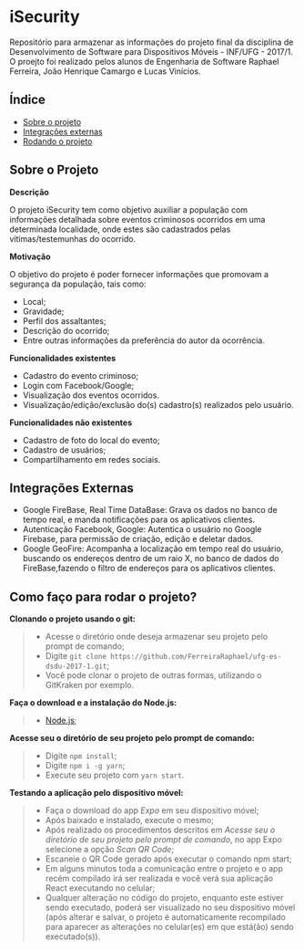 # **iSecurity** #
Repositório para armazenar as informações do projeto final da disciplina de Desenvolvimento de Software para Dispositivos Móveis - INF/UFG - 2017/1. O proejto foi realizado pelos alunos de Engenharia de Software Raphael Ferreira, João Henrique Camargo e Lucas Vinícios.

Índice
--- 
- [Sobre o projeto](#sobre-o-projeto)
- [Integrações externas](#integrações-externas)
- [Rodando o projeto](#como-faço-para-rodar-projeto?)

## **Sobre o Projeto** ##

**Descrição**

O projeto iSecurity tem como objetivo auxiliar a população com informações detalhada sobre eventos criminosos ocorridos em uma determinada localidade, onde estes são cadastrados pelas vítimas/testemunhas do ocorrido. 

**Motivação**

O objetivo do projeto é poder fornecer informações que promovam a segurança da população, tais como:
* Local;
* Gravidade;
* Perfil dos assaltantes;
* Descrição do ocorrido;
* Entre outras informações da preferência do autor da ocorrência.

**Funcionalidades existentes**

* Cadastro do evento criminoso;
* Login com Facebook/Google;
* Visualização dos eventos ocorridos.
* Visualização/edição/exclusão do(s) cadastro(s) realizados pelo usuário.

**Funcionalidades não existentes**

* Cadastro de foto do local do evento;
* Cadastro de usuários;
* Compartilhamento em redes sociais.

## **Integrações Externas** ##

* Google FireBase, Real Time DataBase: Grava os dados no banco de tempo real, e manda notificações para os aplicativos clientes.
* Autenticação Facebook, Google:  Autentica o usuário no Google Firebase, para permissão de criação, edição e deletar dados.
* Google GeoFire: Acompanha a localização em tempo real do usuário, buscando os endereços dentro de um raio X, no banco de dados do FireBase,fazendo o filtro de endereços para os aplicativos clientes.

## **Como faço para rodar o projeto?** ##

**Clonando o projeto usando o git:**
>* Acesse o diretório onde deseja armazenar seu projeto pelo prompt de comando;
>* Digite `git clone https://github.com/FerreiraRaphael/ufg-es-dsdu-2017-1.git`;
>* Você pode clonar o projeto de outras formas, utilizando o GitKraken por exemplo.


**Faça o download e a instalação do Node.js:**
>* [Node.js](https://nodejs.org/en/);

**Acesse seu o diretório de seu projeto pelo prompt de comando:**
>* Digite `npm install`;
>* Digite `npm i -g yarn`;
>* Execute seu projeto com `yarn start`.

**Testando a aplicação pelo dispositivo móvel:**
>* Faça o download do app _Expo_ em seu dispositivo móvel;
>* Após baixado e instalado, execute o mesmo;
>* Após realizado os procedimentos descritos em _Acesse seu o diretório de seu projeto pelo prompt de comando_, no app Expo selecione a opção _Scan QR Code_;
>* Escaneie o QR Code gerado após executar o comando npm start;
>* Em alguns minutos toda a comunicação entre o projeto e o app recém compilado irá ser realizada e você verá sua aplicação React executando no celular;
>* Qualquer alteração no código do projeto, enquanto este estiver sendo executado, poderá ser visualizado no seu dispositivo móvel (após alterar e salvar, o projeto é automaticamente recompilado para aparecer as alterações no celular(es) em que está(ão) sendo executado(s)).
